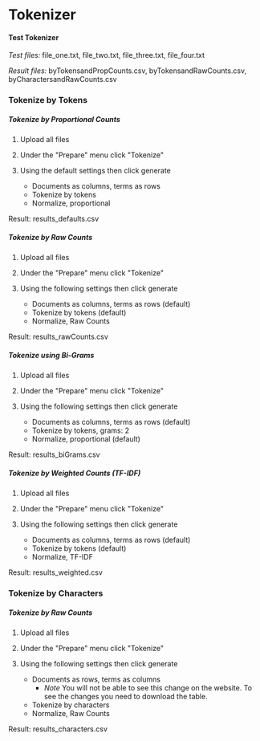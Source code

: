 # Tokenizer

#### Test Tokenizer

*Test files:* file_one.txt, file_two.txt, file_three.txt, file_four.txt

*Result files:* byTokensandPropCounts.csv, byTokensandRawCounts.csv,
byCharactersandRawCounts.csv

### Tokenize by Tokens
##### Tokenize by Proportional Counts

1. Upload all files

2. Under the "Prepare" menu click "Tokenize"

3. Using the default settings then click generate 
    - Documents as columns, terms as rows
    - Tokenize by tokens
    - Normalize, proportional

Result: results_defaults.csv

##### Tokenize by Raw Counts

1. Upload all files

2. Under the "Prepare" menu click "Tokenize"

3. Using the following settings then click generate 
    - Documents as columns, terms as rows (default)
    - Tokenize by tokens (default)
    - Normalize, Raw Counts

Result: results_rawCounts.csv

##### Tokenize using Bi-Grams

1. Upload all files

2. Under the "Prepare" menu click "Tokenize"

3. Using the following settings then click generate 
    - Documents as columns, terms as rows (default)
    - Tokenize by tokens, grams: 2
    - Normalize, proportional (default)

Result: results_biGrams.csv

##### Tokenize by Weighted Counts (TF-IDF)

1. Upload all files

2. Under the "Prepare" menu click "Tokenize"

3. Using the following settings then click generate 
    - Documents as columns, terms as rows (default)
    - Tokenize by tokens (default)
    - Normalize, TF-IDF

Result: results_weighted.csv

### Tokenize by Characters
##### Tokenize by Raw Counts

1. Upload all files

2. Under the "Prepare" menu click "Tokenize"

3. Using the following settings then click generate 
    - Documents as rows, terms as columns
        - *Note* You will not be able to see this change on the website. To see
        the changes you need to download the table.
    - Tokenize by characters
    - Normalize, Raw Counts

Result: results_characters.csv

